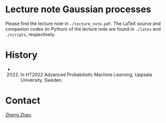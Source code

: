 # Lecture note Gaussian processes

Please find the lecture note in `./lecture_note.pdf`. The LaTeX source and companion codes (in Python) of the lecture note
are found in `./latex` and `./scripts`, respectively.

# History

- 2022. In HT2022 Advanced Probabilistic Machine Learning, Uppsala University, Sweden.

# Contact

[Zheng Zhao](https://zz.zabemon.com).
